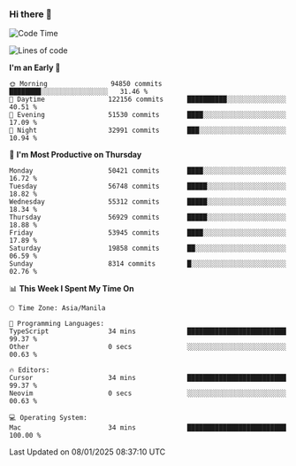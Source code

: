 ### Hi there 👋

<!--START_SECTION:waka-->
![Code Time](http://img.shields.io/badge/Code%20Time-5%2C765%20hrs%2026%20mins-blue)

![Lines of code](https://img.shields.io/badge/From%20Hello%20World%20I%27ve%20Written-116.6%20million%20lines%20of%20code-blue)

**I'm an Early 🐤** 

```text
🌞 Morning                94850 commits       ████████░░░░░░░░░░░░░░░░░   31.46 % 
🌆 Daytime                122156 commits      ██████████░░░░░░░░░░░░░░░   40.51 % 
🌃 Evening                51530 commits       ████░░░░░░░░░░░░░░░░░░░░░   17.09 % 
🌙 Night                  32991 commits       ███░░░░░░░░░░░░░░░░░░░░░░   10.94 % 
```
📅 **I'm Most Productive on Thursday** 

```text
Monday                   50421 commits       ████░░░░░░░░░░░░░░░░░░░░░   16.72 % 
Tuesday                  56748 commits       █████░░░░░░░░░░░░░░░░░░░░   18.82 % 
Wednesday                55312 commits       █████░░░░░░░░░░░░░░░░░░░░   18.34 % 
Thursday                 56929 commits       █████░░░░░░░░░░░░░░░░░░░░   18.88 % 
Friday                   53945 commits       ████░░░░░░░░░░░░░░░░░░░░░   17.89 % 
Saturday                 19858 commits       ██░░░░░░░░░░░░░░░░░░░░░░░   06.59 % 
Sunday                   8314 commits        █░░░░░░░░░░░░░░░░░░░░░░░░   02.76 % 
```


📊 **This Week I Spent My Time On** 

```text
🕑︎ Time Zone: Asia/Manila

💬 Programming Languages: 
TypeScript               34 mins             █████████████████████████   99.37 % 
Other                    0 secs              ░░░░░░░░░░░░░░░░░░░░░░░░░   00.63 % 

🔥 Editors: 
Cursor                   34 mins             █████████████████████████   99.37 % 
Neovim                   0 secs              ░░░░░░░░░░░░░░░░░░░░░░░░░   00.63 % 

💻 Operating System: 
Mac                      34 mins             █████████████████████████   100.00 % 
```


 Last Updated on 08/01/2025 08:37:10 UTC
<!--END_SECTION:waka-->


<!--
**rad182/rad182** is a ✨ _special_ ✨ repository because its `README.md` (this file) appears on your GitHub profile.

Here are some ideas to get you started:

- 🔭 I’m currently working on ...
- 🌱 I’m currently learning ...
- 👯 I’m looking to collaborate on ...
- 🤔 I’m looking for help with ...
- 💬 Ask me about ...
- 📫 How to reach me: ...
- 😄 Pronouns: ...
- ⚡ Fun fact: ...
-->
